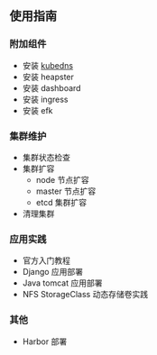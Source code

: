 ## 使用指南

### 附加组件

- 安装 [kubedns](kubedns.md)
- 安装 heapster
- 安装 dashboard
- 安装 ingress
- 安装 efk

### 集群维护

- 集群状态检查
- 集群扩容
  - node 节点扩容
  - master 节点扩容
  - etcd 集群扩容
- 清理集群

### 应用实践

- 官方入门教程
- Django 应用部署
- Java tomcat 应用部署
- NFS StorageClass 动态存储卷实践

### 其他

- Harbor 部署
